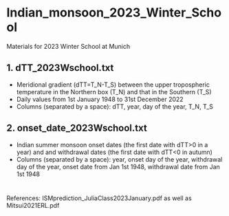 # Indian_monsoon_2023_Winter_School
Materials for 2023 Winter School at Munich

## 1. dTT_2023Wschool.txt 
* Meridional gradient (dTT=T_N-T_S) between the upper tropospheric temperature in the Northern box (T_N) and that in the Southern (T_S)
* Daily values from 1st January 1948 to 31st December 2022
* Columns (separated by a space): dTT, year, day of the year, T_N, T_S 

## 2. onset_date_2023Wschool.txt
* Indian summer monsoon onset dates (the first date with dTT>0 in a year) and and withdrawal dates (the first date with dTT<0 in autumn)
* Columns (separated by a space): year, onset day of the year, withdrawal day of the year, onset date from Jan 1st 1948, withdrawal date from Jan 1st 1948 

#
References: ISMprediction_JuliaClass2023January.pdf as well as Mitsui2021ERL.pdf

